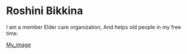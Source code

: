 # Roshini Bikkina

I am a member Elder care organization,
And helps old people in my free time.

[My_image](https://user-images.githubusercontent.com/123041622/216224768-403d2515-3570-44bd-9175-4e7d30cc079e.jpeg)
